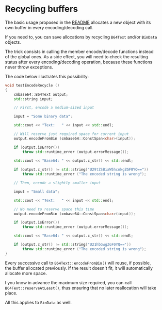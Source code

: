 # Recycling buffers

The basic usage proposed in the [README](/README.md) allocates a new object with its own buffer in every encoding/decoding call.

If you need to, you can save allocations by recycling `B64Text` and/or `BinData` objects.

The trick consists in calling the member encode/decode functions instead of the global ones. As a side effect, you will need to check the resulting status after every encoding/decoding operation, because these functions never throw exceptions.

The code below illustrates this possibility:
```C++
void testEncodeRecycle ()
{
    cmbase64::B64Text output;
    std::string input;

    // First, encode a medium-sized input

    input = "Some binary data";

    std::cout << "Text:   " << input << std::endl;

    // Will reserve just required space for current input
    output.encodeFromBin (cmbase64::ConstSpan<char>(input));

    if (output.isError())
        throw std::runtime_error (output.errorMessage());

    std::cout << "Base64: " << output.c_str() << std::endl;
    
    if (output.c_str() != std::string("U29tZSBiaW5hcnkgZGF0YQ=="))
        throw std::runtime_error ("The encoded string is wrong");

    // Then, encode a slightly smaller input

    input = "Small data";

    std::cout << "Text:   " << input << std::endl;

    // No need to reserve space this time
    output.encodeFromBin (cmbase64::ConstSpan<char>(input));

    if (output.isError())
        throw std::runtime_error (output.errorMessage());

    std::cout << "Base64: " << output.c_str() << std::endl;

    if (output.c_str() != std::string("U21hbGwgZGF0YQ=="))
        throw std::runtime_error ("The encoded string is wrong");
}
```

Every successive call to `B64Text::encodeFromBin()` will reuse, if possible, the buffer allocated previously. If the result doesn't fit, it will automatically allocate more space.

I you know in advance the maximum size required, you can call `B64Text::reserveAtLeast()`, thus ensuring that no later reallocation will take place.

All this applies to `BinData` as well.
